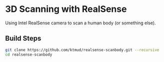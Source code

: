 # 3D Scanning with RealSense

Using Intel RealSense camera to scan a human body (or something else).

## Build Steps

```bash
git clone https://github.com/ktmud/realsense-scanbody.git --recursive
cd realsense-scanbody
```
